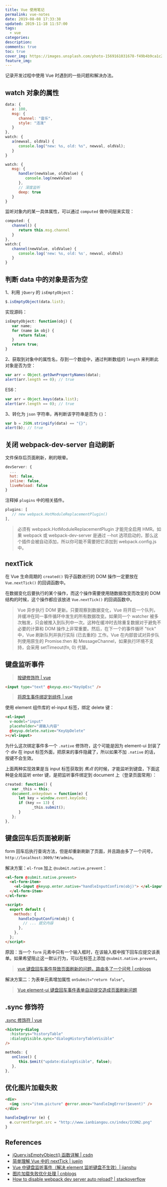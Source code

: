 ```yaml
---
title: Vue 使用笔记
permalink: vue-notes
date: 2019-08-08 17:33:38
updated: 2019-11-18 11:57:00
tags:
  - vue
categories:
description:
comments: true
toc: true
cover_img: https://images.unsplash.com/photo-1569161031678-f49b4b9ca1c2?ixlib=rb-1.2.1&ixid=eyJhcHBfaWQiOjEyMDd9&auto=format&fit=crop&w=640&q=80
feature_img:
---
```


记录开发过程中使用 Vue 时遇到的一些问题和解决办法。

<!-- more -->

## watch 对象的属性

```javascript
data: {
   a: 100,
   msg: {
      channel: "音乐",
      style: "活泼"
   }
},
watch: {
   a(newval, oldVal) {
      console.log("new: %s, old: %s", newval, oldVal);
   }
}
```

```javascript
watch: {
   msg: {
      handler(newValue, oldValue) {
         console.log(newValue)
      },
      // 深度监听
      deep: true
   }
}
```

监听对象内的某一具体属性，可以通过 `computed` 做中间层来实现：

```javascript
computed: {
   channel() {
      return this.msg.channel
   }
},
watch:{
   channel(newValue, oldValue) {
      console.log('new: %s, old: %s', newval, oldVal)
   }
}
```

## 判断 data 中的对象是否为空

1、利用 `jQuery` 的 `isEmptyObject`：

```javascript
$.isEmptyObject(data.list);
```

实现源码：

```javascript
isEmptyObject: function(obj) {
   var name;
   for (name in obj) {
      return false;
   }
   return true;
}
```

2、获取到对象中的属性名，存到一个数组中，通过判断数组的 `length` 来判断此对象是否为空：

```javascript
var arr = Object.getOwnPropertyNames(data);
alert(arr.length == 0); // true
```

ES6：

```javascript
var arr = Object.keys(data.list);
alert(arr.length == 0); // true
```

3、转化为 `json` 字符串，再判断该字符串是否为 `{}`：

```javascript
var b = JSON.stringify(data) == "{}";
alert(b); // true
```

## 关闭 webpack-dev-server 自动刷新

文件保存后页面刷新，刷的眼晕。

```js
devServer: {
  ...
  hot: false,
  inline: false,
  liveReload: false
}
```

注释掉 `plugins` 中的相关插件。

```js
plugins: [
   // new webpack.HotModuleReplacementPlugin()
],
```

> 必须有 webpack.HotModuleReplacementPlugin 才能完全启用 HMR。如果 webpack 或 webpack-dev-server 是通过 --hot 选项启动的，那么这个插件会被自动添加，所以你可能不需要把它添加到 webpack.config.js 中。

## nextTick

在 Vue 生命周期的 `created()` 钩子函数进行的 DOM 操作一定要放在 `Vue.nextTick()` 的回调函数中。

在数据变化后要执行的某个操作，而这个操作需要使用随数据改变而改变的 DOM 结构的时候，这个操作都应该放进 `Vue.nextTick()` 的回调函数中。

> Vue 异步执行 DOM 更新。只要观察到数据变化，Vue 将开启一个队列，并缓冲在同一事件循环中发生的所有数据改变。如果同一个 watcher 被多次触发，只会被推入到队列中一次。这种在缓冲时去除重复数据对于避免不必要的计算和 DOM 操作上非常重要。然后，在下一个的事件循环 "tick" 中，Vue 刷新队列并执行实际 (已去重的) 工作。Vue 在内部尝试对异步队列使用原生的 Promise.then 和 MessageChannel，如果执行环境不支持，会采用 setTimeout(fn, 0) 代替。

## 键盘监听事件

> [按键修饰符 | vue](https://cn.vuejs.org/v2/guide/events.html#%E6%8C%89%E9%94%AE%E4%BF%AE%E9%A5%B0%E7%AC%A6)

```html
<input type="text" @keyup.esc="KeyUpEsc" />
```

> [将原生事件绑定到组件 | vue](https://cn.vuejs.org/v2/guide/components-custom-events.html#%E5%B0%86%E5%8E%9F%E7%94%9F%E4%BA%8B%E4%BB%B6%E7%BB%91%E5%AE%9A%E5%88%B0%E7%BB%84%E4%BB%B6)

使用 element 组件库的 el-input 标签，绑定 delete 键：

```html
<el-input
  v-model="input"
  placeholder="请输入内容"
  @keyup.delete.native="KeyUpDelete"
></el-input>
```

为什么这次绑定事件多一个 `.native` 修饰符，这个可能是因为 element-ui 封装了个 div 在 input 标签外面，把原来的事件隐藏了，所以如果不加 `.native` 的话，按键不会生效。

上面两种实现效果是当 input 标签获取到 _焦点_ 的时候，才能监听到键盘，下面这种是全局监听 enter 键，是把监听事件绑定到 document 上（登录页面常用）：

```js
created: function() {
   var _this = this;
   document.onkeydown = function(e) {
      let key = window.event.keyCode;
      if (key == 13) {
            _this.submit();
      }
   };
},
```

## 键盘回车后页面被刷新

form 回车后执行查询方法，但是却重新刷新了页面，并且路由多了一个问号，`http://localhost:3009/?#/admin`。

解决方案：`el-from` 加上 `@submit.native.prevent`：

```html
<el-form @submit.native.prevent>
  <el-form-item>
    <el-input @keyup.enter.native="handleInputConfirm(obj)"> </el-input>
  </el-form-item>
</el-form>

<script>
  export default {
    methods: {
      handleInputConfirm(obj) {
        // ... 提交内容
      },
    },
  };
</script>
```

原因：当一个 `form` 元素中只有一个输入框时，在该输入框中按下回车应提交该表单。如果希望阻止这一默认行为，可以在标签上添加 `@submit.native.prevent`。

> [vue 键盘回车事件导致页面刷新的问题，路由多了一个问号 | cnblogs](https://www.cnblogs.com/hibiscus-ben/p/10861062.html)

解决方案二：为表单元素增加属性 `onSubmit="return false"`。

> [Vue element-ui 键盘回车事件表单自动提交造成页面刷新问题](https://weiku.co/article/297/)

## .sync 修饰符

[.sync 修饰符 | vue](https://cn.vuejs.org/v2/guide/components-custom-events.html#sync-%E4%BF%AE%E9%A5%B0%E7%AC%A6)

```html
<history-dialog
  :historys="historyTable"
  :dialogVisible.sync="dialogHistoryTableVisible"
/>
```

```js
methods: {
   onClose() {
      this.$emit("update:dialogVisible", false);
   },
},
```

## 优化图片加载失败

```html
<div>
  <img :src="item.picture" @error.once="handleImgError($event)" />
</div>
```

```javascript
handleImgError (e) {
  e.currentTarget.src = "http://www.ianbiangou.cn/index/ICON2.png"
}
```

## References

- [jQuery.isEmptyObject() 函数详解 | csdn](https://blog.csdn.net/wangqing84411433/article/details/79582888)
- [简单理解 Vue 中的 nextTick | juejin](https://juejin.im/post/5a6fdb846fb9a01cc0268618)
- [Vue 中键盘监听事件（解决 element 监听键盘不生效）| jianshu](https://www.jianshu.com/p/f2172afaf9bf)
- [图片加载失败优化处理 | cnblogs](https://www.cnblogs.com/zhuzhenwei918/p/6891368.html)
- [How to disable webpack dev server auto reload? | stackoverflow](https://stackoverflow.com/questions/41797704/how-to-disable-webpack-dev-server-auto-reload)
